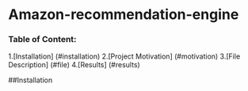 # Amazon-recommendation-engine

### Table of Content:

1.[Installation] (#installation)
2.[Project Motivation] (#motivation)
3.[File Description] (#file)
4.[Results] (#results)

##Installation
